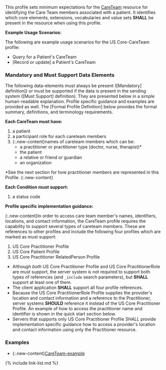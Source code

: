 
This profile sets minimum expectations for the [CareTeam] resource for identifying the Care Team members associated with a patient. It identifies which core elements, extensions, vocabularies and value sets **SHALL** be present in the resource when using this profile.

**Example Usage Scenarios:**

The following are example usage scenarios for the US Core-CareTeam profile:

-   Query for a Patient's CareTeam
-   [Record or update] a Patient's CareTeam


### Mandatory and Must Support Data Elements


The following data-elements must always be present ([Mandatory] definition]) or must be supported if the data is present in the sending system ([Must Support] definition). They are presented below in a simple human-readable explanation.  Profile specific guidance and examples are provided as well.  The [Formal Profile Definition] below provides the  formal summary, definitions, and  terminology requirements.  

**Each CareTeam must have:**

1.  a patient
1.  a participant role for each careteam members
1.  {:.new-content}names of careteam members which can be:
    -   a practitioner or practitioner type (doctor, nurse, therapist)*
    -   the patient
    -   a relative or friend or guardian
    -   an organization

*See the next section for how practitioner members are represented in this Profile.
{:.new-content}

**Each Condition must support:**

1.  a status code

**Profile specific implementation guidance:**

{:.new-content}In order to access care team member's names, identifiers, locations, and contact information, the CareTeam profile requires the capability to support several types of careteam members. These are references to other profiles and include the following four profiles which are marked as must support:
  1. US Core Practitioner Profile
  1. US Core Patient Profile
  1. US Core Practitioner RelatedPerson Profile

  * Although *both* US Core Practitioner Profile and US Core PractitionerRole are must support, the server system is not required to support both types of references (and `_include` search parameters), but **SHALL** support at least one of them.
  * The client application **SHALL** support all four profile references.
  * Bacause the US Core PractitionerRole Profile supplies the provider's location and contact information and a reference to the Practitioner, server systems **SHOULD** reference it instead of the US Core Practitioner Profile. An example of how to access the practitioner name and identifier is shown in the quick start section below.
  * Servers that supports only US Core Practitioner Profile *SHALL* provide implementation specific guidance how to access a provider's location and contact information using only the Practitioner resource.

### Examples

- {:.new-content}[CareTeam-example](CareTeam-example.html)


[CareTeam]:  {{site.data.fhir.path}}careteam.html

{% include link-list.md %}
